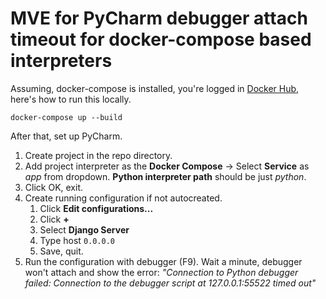 # MVE for PyCharm debugger attach timeout for docker-compose based interpreters

Assuming, docker-compose is installed, you're logged in [Docker Hub](https://hub.docker.com/), here's how to run this locally.

```
docker-compose up --build
```

After that, set up PyCharm.
1. Create project in the repo directory.
2. Add project interpreter as the **Docker Compose** -> Select **Service** as *app* from dropdown. **Python interpreter path** should be just *python*.
3. Click OK, exit.
4. Create running configuration if not autocreated.
    1. Click **Edit configurations...**
    2. Click **+**
    3. Select **Django Server**
    4. Type host `0.0.0.0`
    5. Save, quit.
5. Run the configuration with debugger (F9). Wait a minute, debugger won't attach and show the error: *"Connection to Python debugger failed: Connection to the debugger script at 127.0.0.1:55522 timed out"*
